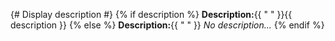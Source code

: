 {# Display description #}
{% if description %}
**Description:**{{ " " }}{{ description }}
{% else %}
**Description:**{{ " " }} *No description...*
{% endif %}
